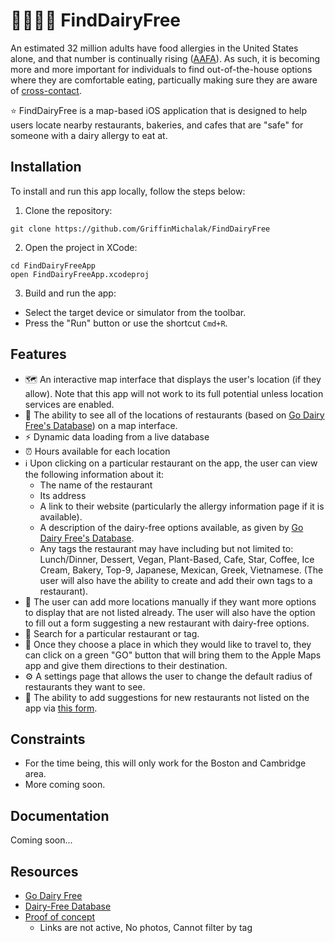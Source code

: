 # 📍🐄🙅‍♂️ FindDairyFree

An estimated 32 million adults have food allergies in the United States alone, and that number is continually rising ([AAFA](https://aafa.org/allergies/types-of-allergies/food-allergies/)). As such, it is becoming more and more important for individuals to 
find out-of-the-house options where they are comfortable eating, particually making sure they are aware of [cross-contact](https://www.ncbi.nlm.nih.gov/pmc/articles/PMC6324195/). 

⭐️ FindDairyFree is a map-based iOS application that is designed to help users locate nearby
restaurants, bakeries, and cafes that are "safe" for someone with a dairy allergy to eat at.

## Installation
To install and run this app locally, follow the steps below:

1. Clone the repository: 

```
git clone https://github.com/GriffinMichalak/FindDairyFree
```

2. Open the project in XCode:

```
cd FindDairyFreeApp
open FindDairyFreeApp.xcodeproj
```

3. Build and run the app:
* Select the target device or simulator from the toolbar.
* Press the "Run" button or use the shortcut `Cmd+R`.

## Features
* 🗺️ An interactive map interface that displays the user's location (if they allow). Note that this app will not work to its full potential unless location services are enabled. 
* 📍 The ability to see all of the locations of restaurants (based on [Go Dairy Free's Database](https://www.godairyfree.org/dining-out/massachusetts-dairy-free-restaurants)) on a map interface. 
* ⚡️ Dynamic data loading from a live database
* ⏰ Hours available for each location
* ℹ️ Upon clicking on a particular restaurant on the app, the user can view the following information about it:
  *   The name of the restaurant
  *   Its address
  *   A link to their website (particularly the allergy information page if it is available).
  *   A description of the dairy-free options available, as given by [Go Dairy Free's Database](https://www.godairyfree.org/dining-out/massachusetts-dairy-free-restaurants). 
  *   Any tags the restaurant may have including but not limited to: Lunch/Dinner, Dessert, Vegan, Plant-Based, Cafe, Star, Coffee, Ice Cream, Bakery, Top-9, Japanese, Mexican, Greek, Vietnamese. (The user will also have the ability to create and add their own tags to a restaurant).  
* 📍 The user can add more locations manually if they want more options to display that are not listed already. The user will also have the option to fill out a form suggesting a new restaurant with dairy-free options.
* 🔎 Search for a particular restaurant or tag.
* 🚶 Once they choose a place in which they would like to travel to, they can click on a green "GO" button that will bring them to the Apple Maps app and give them directions to their destination. 
* ⚙️ A settings page that allows the user to change the default radius of restaurants they want to see. 
* 📝 The ability to add suggestions for new restaurants not listed on the app via [this form](https://forms.gle/ANr687gyHsKiG8WH6).

## Constraints 
* For the time being, this will only work for the Boston and Cambridge area. 
* More coming soon. 

## Documentation
Coming soon...

## Resources
* [Go Dairy Free](https://www.godairyfree.org/dining-out/massachusetts-dairy-free-restaurants)
* [Dairy-Free Database](https://docs.google.com/spreadsheets/d/1vquABTsStPYlnAoUd3v8wYRGziONnKeIpgHt5pkgf3g/edit#gid=0)
* [Proof of concept](https://www.google.com/maps/d/u/0/edit?mid=1tUeAencjJkK68huPsJLdf7cAsES5b-U&usp=sharing)
  * Links are not active, No photos, Cannot filter by tag
